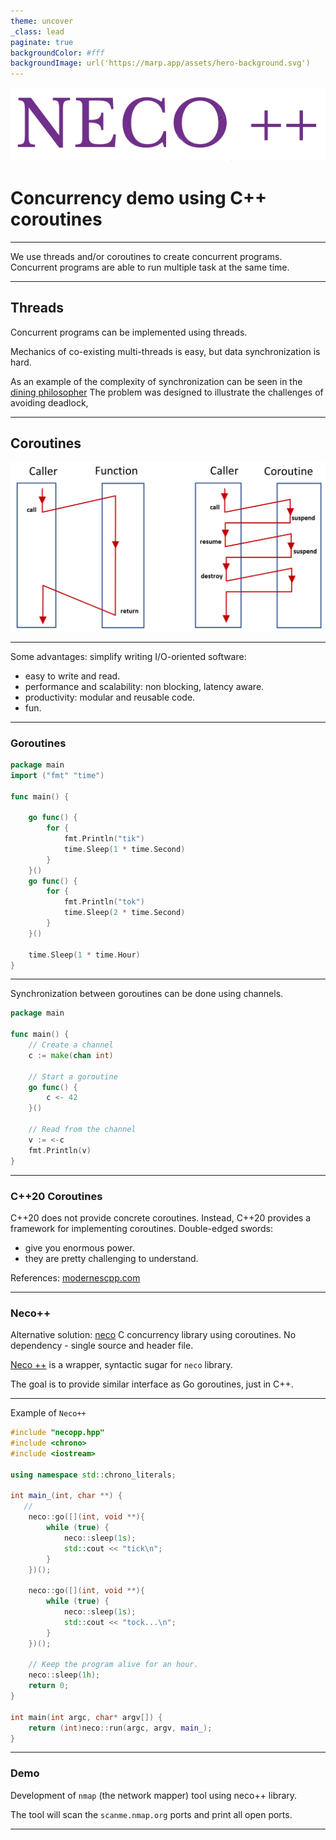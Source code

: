 ```yaml
---
theme: uncover 
_class: lead
paginate: true
backgroundColor: #fff
backgroundImage: url('https://marp.app/assets/hero-background.svg')
---
```


![bg left:40% 80%](./assets/neco++3new.png)

# Concurrency demo using C++ coroutines
---

We use threads and/or coroutines to create concurrent programs. Concurrent programs are able to run multiple task at the same time.  

---

## Threads

Concurrent programs can be implemented using threads. 

Mechanics of co-existing multi-threads  is easy, but data synchronization is hard.

As an example of the complexity of synchronization can be seen in the [dining philosopher](https://en.wikipedia.org/wiki/Dining_philosophers_problem)
The problem was designed to illustrate the challenges of avoiding deadlock,

---

## Coroutines

![coroutines](./assets/functionAndCoroutine.png)

---


Some advantages: simplify writing I/O-oriented software:
- easy to write and read.
- performance and scalability: non blocking, latency aware.
- productivity: modular and reusable code.
- fun.

---

### Goroutines

```go
package main
import ("fmt" "time")

func main() {

	go func() {
		for {
			fmt.Println("tik")
			time.Sleep(1 * time.Second)
		}
	}()
	go func() {
		for {
			fmt.Println("tok")
			time.Sleep(2 * time.Second)
		}
	}()

	time.Sleep(1 * time.Hour)
}
```

---

Synchronization between goroutines can be done using channels.

```go
package main

func main() {
	// Create a channel
	c := make(chan int)

	// Start a goroutine
	go func() {
		c <- 42
	}()

	// Read from the channel
	v := <-c
	fmt.Println(v)
}
```

---

### C++20 Coroutines

C++20 does not provide concrete coroutines. Instead, C++20 provides a framework for implementing coroutines. 
Double-edged swords:
- give you enormous power. 
- they are pretty challenging to understand.


References: [modernescpp.com](https://www.modernescpp.com/index.php/tag/coroutines/)

---

### Neco++

Alternative solution: [neco](https://github.com/tidwall/neco) C concurrency library using coroutines. No dependency - single source and header file.

[Neco ++](https://github.com/sigidagi/necopp) is a wrapper, syntactic sugar for `neco` library. 

The goal is to provide similar interface as Go goroutines, just in C++.

---

Example of `Neco++`

```cpp
#include "necopp.hpp"
#include <chrono>
#include <iostream>

using namespace std::chrono_literals;

int main_(int, char **) {
   // 
    neco::go([](int, void **){
        while (true) {
            neco::sleep(1s);
            std::cout << "tick\n";
        }
    })();

    neco::go([](int, void **){
        while (true) {
            neco::sleep(1s);
            std::cout << "tock...\n";
        }
    })();

    // Keep the program alive for an hour.
    neco::sleep(1h);
    return 0;
}

int main(int argc, char* argv[]) {
    return (int)neco::run(argc, argv, main_);
}
```
---


### Demo

Development of `nmap` (the network mapper) tool using neco++ library. 

The tool will scan the `scanme.nmap.org` ports and print all open ports.

---

